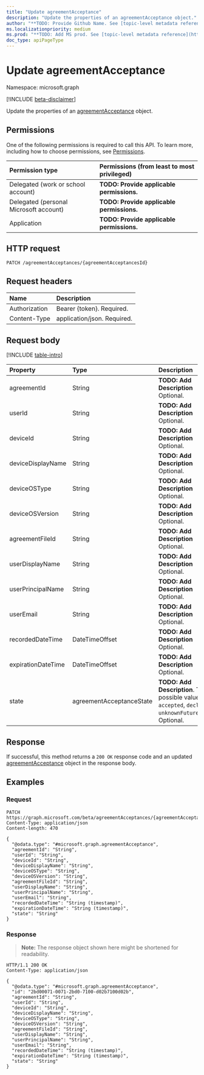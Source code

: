 ```yaml
---
title: "Update agreementAcceptance"
description: "Update the properties of an agreementAcceptance object."
author: "**TODO: Provide Github Name. See [topic-level metadata reference](https://msgo.azurewebsites.net/add/document/guidelines/metadata.html#topic-level-metadata)**"
ms.localizationpriority: medium
ms.prod: "**TODO: Add MS prod. See [topic-level metadata reference](https://msgo.azurewebsites.net/add/document/guidelines/metadata.html#topic-level-metadata)**"
doc_type: apiPageType
---
```


# Update agreementAcceptance
Namespace: microsoft.graph

[!INCLUDE [beta-disclaimer](../../includes/beta-disclaimer.md)]

Update the properties of an [agreementAcceptance](../resources/agreementacceptance.md) object.

## Permissions
One of the following permissions is required to call this API. To learn more, including how to choose permissions, see [Permissions](/graph/permissions-reference).

|Permission type|Permissions (from least to most privileged)|
|:---|:---|
|Delegated (work or school account)|**TODO: Provide applicable permissions.**|
|Delegated (personal Microsoft account)|**TODO: Provide applicable permissions.**|
|Application|**TODO: Provide applicable permissions.**|

## HTTP request

<!-- {
  "blockType": "ignored"
}
-->
``` http
PATCH /agreementAcceptances/{agreementAcceptancesId}
```

## Request headers
|Name|Description|
|:---|:---|
|Authorization|Bearer {token}. Required.|
|Content-Type|application/json. Required.|

## Request body
[!INCLUDE [table-intro](../../includes/update-property-table-intro.md)]


|Property|Type|Description|
|:---|:---|:---|
|agreementId|String|**TODO: Add Description** Optional.|
|userId|String|**TODO: Add Description** Optional.|
|deviceId|String|**TODO: Add Description** Optional.|
|deviceDisplayName|String|**TODO: Add Description** Optional.|
|deviceOSType|String|**TODO: Add Description** Optional.|
|deviceOSVersion|String|**TODO: Add Description** Optional.|
|agreementFileId|String|**TODO: Add Description** Optional.|
|userDisplayName|String|**TODO: Add Description** Optional.|
|userPrincipalName|String|**TODO: Add Description** Optional.|
|userEmail|String|**TODO: Add Description** Optional.|
|recordedDateTime|DateTimeOffset|**TODO: Add Description** Optional.|
|expirationDateTime|DateTimeOffset|**TODO: Add Description** Optional.|
|state|agreementAcceptanceState|**TODO: Add Description**. The possible values are: `accepted`, `declined`, `unknownFutureValue`. Optional.|



## Response

If successful, this method returns a `200 OK` response code and an updated [agreementAcceptance](../resources/agreementacceptance.md) object in the response body.

## Examples

### Request
<!-- {
  "blockType": "request",
  "name": "update_agreementacceptance"
}
-->
``` http
PATCH https://graph.microsoft.com/beta/agreementAcceptances/{agreementAcceptancesId}
Content-Type: application/json
Content-length: 470

{
  "@odata.type": "#microsoft.graph.agreementAcceptance",
  "agreementId": "String",
  "userId": "String",
  "deviceId": "String",
  "deviceDisplayName": "String",
  "deviceOSType": "String",
  "deviceOSVersion": "String",
  "agreementFileId": "String",
  "userDisplayName": "String",
  "userPrincipalName": "String",
  "userEmail": "String",
  "recordedDateTime": "String (timestamp)",
  "expirationDateTime": "String (timestamp)",
  "state": "String"
}
```


### Response
>**Note:** The response object shown here might be shortened for readability.
<!-- {
  "blockType": "response",
  "truncated": true
}
-->
``` http
HTTP/1.1 200 OK
Content-Type: application/json

{
  "@odata.type": "#microsoft.graph.agreementAcceptance",
  "id": "2bd00071-0071-2bd0-7100-d02b7100d02b",
  "agreementId": "String",
  "userId": "String",
  "deviceId": "String",
  "deviceDisplayName": "String",
  "deviceOSType": "String",
  "deviceOSVersion": "String",
  "agreementFileId": "String",
  "userDisplayName": "String",
  "userPrincipalName": "String",
  "userEmail": "String",
  "recordedDateTime": "String (timestamp)",
  "expirationDateTime": "String (timestamp)",
  "state": "String"
}
```

